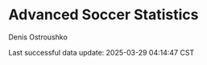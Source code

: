 # Advanced Soccer Statistics
Denis Ostroushko

<!-- gfm -->

Last successful data update: 2025-03-29 04:14:47 CST
